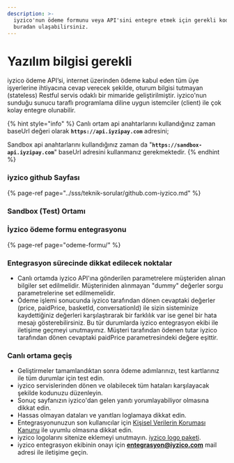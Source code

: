 ```yaml
---
description: >-
  iyzico'nun ödeme formunu veya API'sini entegre etmek için gerekli kodlara
  buradan ulaşabilirsiniz.
---
```


# Yazılım bilgisi gerekli

iyzico ödeme API’si, internet üzerinden ödeme kabul eden tüm üye işyerlerine ihtiyacına cevap verecek şekilde, oturum bilgisi tutmayan \(stateless\) Restful servis odaklı bir mimaride geliştirilmiştir. iyzico'nun sunduğu sunucu taraflı programlama diline uygun istemciler \(client\) ile çok kolay entegre olunabilir. 

{% hint style="info" %}
Canlı ortam api anahtarlarını kullandığınız zaman baseUrl değeri olarak **`https://api.iyzipay.com`** adresini;

Sandbox api anahtarlarını kullandığınız zaman da "**`https://sandbox-api.iyzipay.com`**" baseUrl adresini kullanmanız gerekmektedir.
{% endhint %}

### **iyzico github Sayfası**

{% page-ref page="../sss/teknik-sorular/github.com-iyzico.md" %}

### Sandbox \(Test\) Ortamı

### İyzico ödeme formu entegrasyonu

{% page-ref page="odeme-formu/" %}

### **Entegrasyon sürecinde dikkat edilecek noktalar**

* Canlı ortamda iyzico API'ına gönderilen parametrelere müşteriden alınan bilgiler set edilmelidir. Müşteriniden alınmayan "dummy" değerler sorgu parametrelerine set edilmemelidir.
* Ödeme işlemi sonucunda iyzico tarafından dönen cevaptaki değerler \(price, paidPrice, basketId, conversationId\) ile sizin sisteminize kaydettiğiniz değerleri karşılaştırarak bir farklılık var ise genel bir hata mesajı gösterebilirsiniz. Bu tür durumlarda iyzico entegrasyon ekibi ile iletişime geçmeyi unutmayınız. Müşteri tarafından ödenen tutar iyzico tarafından dönen cevaptaki paidPrice parametresindeki değere eşittir.

### **Canlı ortama geçiş**

* Geliştirmeler tamamlandıktan sonra ödeme adımlarınızı, test kartlarınız ile tüm durumlar için test edin.
* iyzico servislerinden dönen ve olabilecek tüm hataları karşılayacak şekilde kodunuzu düzenleyin.
* Sonuç sayfanızın iyzico'dan gelen yanıtı yorumlayabiliyor olmasına dikkat edin.
* Hassas olmayan dataları ve yanıtları loglamaya dikkat edin.
* Entegrasyonunuzun son kullanıcılar için [Kişisel Verilerin Koruması Kanunu](https://dev.iyzipay.com/tr/sss) ile uyumlu olmasına dikkat edin.
* iyzico logolarını sitenize eklemeyi unutmayın. [iyzico logo paketi](https://dev.iyzipay.com/tr/iyzico-logo-pack.zip).
* iyzico entegrasyon ekibinin onayı için [**entegrasyon@iyzico.com**](mailto:entegrasyon@iyzico.com) mail adresi ile iletişime geçin.

